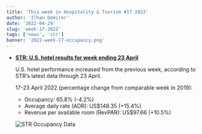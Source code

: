 ```yaml
---
title: 'This week in Hospitality & Tourism #17 2022'
author: 'Ilhan Demirer'
date: '2022-04-29'
slug: 'week-17-2022'
tags: ['news', 'str']
banner: '2022-week-17-occupancy.png'
---
```


- **[STR: U.S. hotel results for week ending 23 April](https://str.com/press-release/str-us-hotel-results-week-ending-16-april)**

  U.S. hotel performance increased from the previous week, according to STR‘s latest data through 23 April.

  17-23 April 2022 (percentage change from comparable week in 2019):

  - Occupancy: 65.8% (-4.2%)
  - Average daily rate (ADR): US$148.35 (+15.4%)
  - Revenue per available room (RevPAR): US$97.66 (+10.5%)

  ![STR Occupancy Data](/images/blogimages/2022-week-17-occupancy.png)
